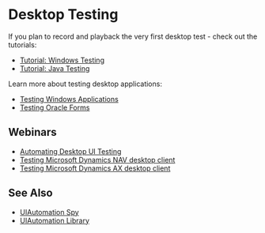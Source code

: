 # Desktop Testing

If you plan to record and playback the very first desktop test - check out the tutorials:

- [Tutorial: Windows Testing](/Guide/twodialogs_sample/)
- [Tutorial: Java Testing](Guide/tutorial_java_testing.md)

Learn more about testing desktop applications:

- [Testing Windows Applications](/Guide/windows_applications/)
- [Testing Oracle Forms](Guide\oracleforms_testing.md)

## Webinars

- [Automating Desktop UI Testing](https://youtu.be/eDJx55s_UVE)
- [Testing Microsoft Dynamics NAV desktop client](https://youtu.be/ZBRBdNnFl-0)
- [Testing Microsoft Dynamics AX desktop client](https://youtu.be/aIh8sMTkQ18)

## See Also

- [UIAutomation Spy](/Guide/object_spy_uiautomation/)
- [UIAutomation Library](/Libraries/ses_lib_uiautomation/)